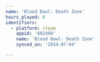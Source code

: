 ```yaml
---
name: 'Blood Bowl: Death Zone'
hours_played: 0
identifiers:
  - platform: steam
    appid: '602490'
    name: 'Blood Bowl: Death Zone'
    synced_on: '2024-07-04'

---
```

